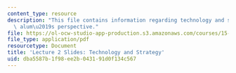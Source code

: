 ```yaml
---
content_type: resource
description: "This file contains information regarding technology and strategy: an\
  \ alum\u2019s perspective."
file: https://ol-ocw-studio-app-production.s3.amazonaws.com/courses/15-s07-globalhealth-lab-spring-2013/dba5587b1f98ee2b043191d0f134c567_MIT15_S07S13_lec2.pdf
file_type: application/pdf
resourcetype: Document
title: 'Lecture 2 Slides: Technology and Strategy'
uid: dba5587b-1f98-ee2b-0431-91d0f134c567
---
```

